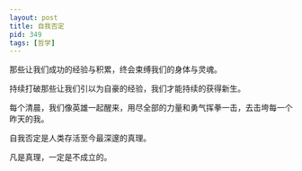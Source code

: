 ```yaml
---
layout: post
title: 自我否定
pid: 349
tags: [哲学]
---
```


那些让我们成功的经验与积累，终会束缚我们的身体与灵魂。

持续打破那些让我们引以为自豪的经验，我们才能持续的获得新生。

每个清晨，我们像英雄一起醒来，用尽全部的力量和勇气挥拳一击，去击垮每一个昨天的我。

自我否定是人类存活至今最深邃的真理。

凡是真理，一定是不成立的。